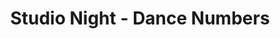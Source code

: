 ---
title: Studio Night - Dance Numbers
year: 1926
opening_date: 
closing_date:
layout: productions
image:
image_caption:
image_credit:
playbill: 
category: 
details:
  Theatre: Theatre Jacksonville
cast:
  Performer: Elizabeth Trabue
crew:
orchestra:
external_links:
---